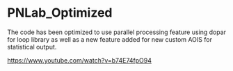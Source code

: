 # PNLab_Optimized
The code has been optimized to use parallel processing feature using dopar for loop library as well as a new feature added for new custom AOIS for statistical output.

https://www.youtube.com/watch?v=b74E74fpO94
